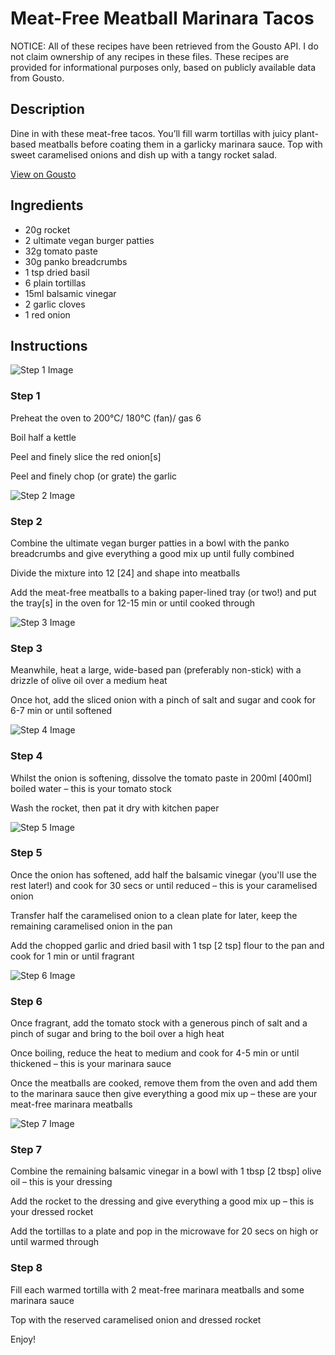 # Meat-Free Meatball Marinara Tacos

NOTICE: All of these recipes have been retrieved from the Gousto API. I do not claim ownership of any recipes in these files. These recipes are provided for informational purposes only, based on publicly available data from Gousto.

## Description

Dine in with these meat-free tacos. You’ll fill warm tortillas with juicy plant-based meatballs before coating them in a garlicky marinara sauce. Top with sweet caramelised onions and dish up with a tangy rocket salad.

[View on Gousto](https://www.gousto.co.uk/recipes/cookbook/meat-free-meatball-marinara-tacos)

## Ingredients

- 20g rocket
- 2 ultimate vegan burger patties
- 32g tomato paste
- 30g panko breadcrumbs
- 1 tsp dried basil
- 6 plain tortillas
- 15ml balsamic vinegar
- 2 garlic cloves
- 1 red onion

## Instructions

![Step 1 Image](https://production-media.gousto.co.uk/cms/recipe-step-image/step-1-copy-1679389377405-x200.jpg)

### Step 1

Preheat the oven to 200°C/ 180°C (fan)/ gas 6

Boil half a kettle

Peel and finely slice the red onion<span class="text-danger">[s]</span>

Peel and finely chop (or grate) the garlic

![Step 2 Image](https://production-media.gousto.co.uk/cms/recipe-step-image/step-2-copy-1679389385974-x200.jpg)

### Step 2

Combine the ultimate vegan burger patties in a bowl with the panko breadcrumbs and give everything a good mix up until fully combined

Divide the mixture into 12 <span class="text-danger">[24]</span> and shape into meatballs

Add the meat-free meatballs to a baking paper-lined tray (or two!) and put the tray<span class="text-danger">[s]</span> in the oven for 12-15 min or until cooked through

![Step 3 Image](https://production-media.gousto.co.uk/cms/recipe-step-image/step-3-copy-1679389398020-x200.jpg)

### Step 3

Meanwhile, heat a large, wide-based pan (preferably non-stick) with a drizzle of olive oil over a medium heat

Once hot, add the sliced onion with a pinch of salt and sugar and cook for 6-7 min or until softened

![Step 4 Image](https://production-media.gousto.co.uk/cms/recipe-step-image/step-4-copy-1679389409332-x200.jpg)

### Step 4

Whilst the onion is softening, dissolve the tomato paste in 200ml <span class="text-danger">[400ml]</span> boiled water – this is your tomato stock

Wash the rocket, then pat it dry with kitchen paper

![Step 5 Image](https://production-media.gousto.co.uk/cms/recipe-step-image/step-5-copy-1679389414164-x200.jpg)

### Step 5

Once the onion has softened, add half the balsamic vinegar (you'll use the rest later!) and cook for 30 secs or until reduced – this is your caramelised onion

Transfer half the caramelised onion to a clean plate for later, keep the remaining caramelised onion in the pan

Add the chopped garlic and dried basil with 1 tsp <span class="text-danger">[2 tsp]</span> flour to the pan and cook for 1 min or until fragrant

![Step 6 Image](https://production-media.gousto.co.uk/cms/recipe-step-image/step-6-copy-1679389423227-x200.jpg)

### Step 6

Once fragrant, add the tomato stock with a generous pinch of salt and a pinch of sugar and bring to the boil over a high heat

Once boiling, reduce the heat to medium and cook for 4-5 min or until thickened – this is your marinara sauce

Once the meatballs are cooked, remove them from the oven and add them to the marinara sauce then give everything a good mix up – these are your meat-free marinara meatballs

![Step 7 Image](https://production-media.gousto.co.uk/cms/recipe-step-image/step-7-copy-1679389430065-x200.jpg)

### Step 7

Combine the remaining balsamic vinegar in a bowl with 1 tbsp <span class="text-danger">[2 tbsp] </span>olive oil – this is your dressing

Add the rocket to the dressing and give everything a good mix up – this is your dressed rocket

Add the tortillas to a plate and pop in the microwave for 20 secs on high or until warmed through

### Step 8

Fill each warmed tortilla with 2 meat-free marinara meatballs and some marinara sauce

Top with the reserved caramelised onion and dressed rocket

Enjoy!

